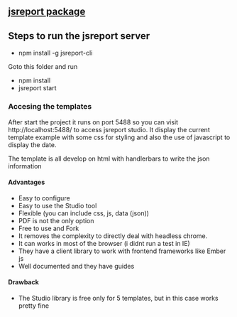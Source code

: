 ## [jsreport package](https://www.npmjs.com/package/jsreport)

## Steps to run the jsreport server

* npm install -g jsreport-cli

Goto this folder and run
* npm install
* jsreport start

### Accesing the templates
After start the project it runs on port 5488 so you can visit http://localhost:5488/ to access jsreport studio. It display the current template example with some css for styling and also the use of javascript to display the date.

The template is all develop on html with handlerbars to write the json information

#### Advantages
* Easy to configure
* Easy to use the Studio tool
* Flexible (you can include css, js, data (json))
* PDF is not the only option
* Free to use and Fork
* It removes the complexity to directly deal with headless chrome.
* It can works in most of the browser (i didnt run a test in  IE)
* They have a client library to work with frontend frameworks like Ember js
* Well documented and they have guides

#### Drawback
* The Studio library is free only for  5 templates, but in this case works pretty fine
